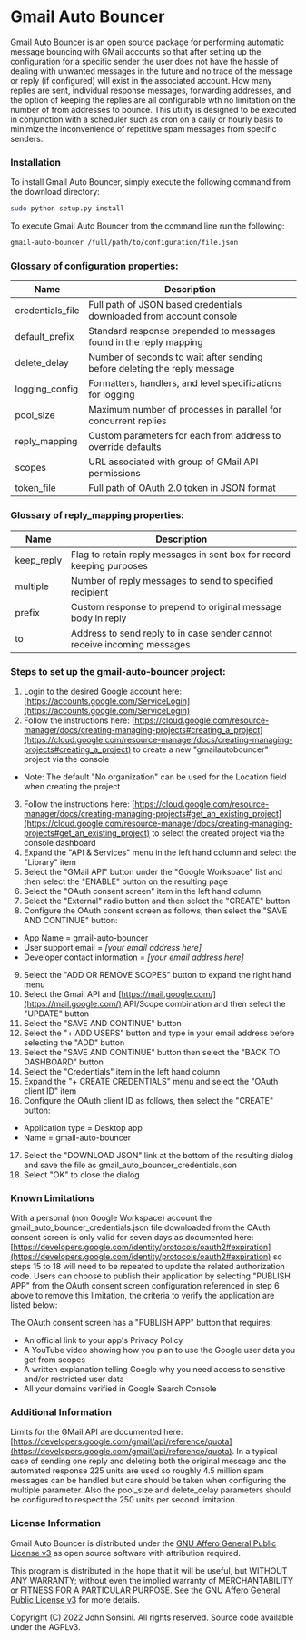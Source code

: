 # Gmail Auto Bouncer
Gmail Auto Bouncer is an open source package for performing automatic message bouncing with GMail accounts so that after setting up the configuration for a specific sender the user does not have the hassle of dealing with unwanted messages in the future and no trace of the message or reply (if configured) will exist in the associated account.  How many replies are sent, individual response messages, forwarding addresses, and the option of keeping the replies are all configurable wth no limitation on the number of from addresses to bounce.  This utility is designed to be executed in conjunction with a scheduler such as cron on a daily or hourly basis to minimize the inconvenience of repetitive spam messages from specific senders.

### Installation
To install Gmail Auto Bouncer, simply execute the following command from the download directory:
```bash
sudo python setup.py install
```

To execute Gmail Auto Bouncer from the command line run the following:
```bash
gmail-auto-bouncer /full/path/to/configuration/file.json
```

### Glossary of configuration properties:
Name | Description
--- | ---
credentials_file | Full path of JSON based credentials downloaded from account console
default_prefix | Standard response prepended to messages found in the reply mapping
delete_delay | Number of seconds to wait after sending before deleting the reply message
logging_config | Formatters, handlers, and level specifications for logging
pool_size | Maximum number of processes in parallel for concurrent replies
reply_mapping | Custom parameters for each from address to override defaults
scopes | URL associated with group of GMail API permissions
token_file | Full path of OAuth 2.0 token in JSON format

### Glossary of reply_mapping properties:
Name | Description
--- | ---
keep_reply | Flag to retain reply messages in sent box for record keeping purposes
multiple | Number of reply messages to send to specified recipient
prefix | Custom response to prepend to original message body in reply
to | Address to send reply to in case sender cannot receive incoming messages

### Steps to set up the gmail-auto-bouncer project:
1. Login to the desired Google account here:  [https://accounts.google.com/ServiceLogin](https://accounts.google.com/ServiceLogin)
2. Follow the instructions here:  [https://cloud.google.com/resource-manager/docs/creating-managing-projects#creating_a_project](https://cloud.google.com/resource-manager/docs/creating-managing-projects#creating_a_project) to create a new "gmailautobouncer" project via the console
  * Note:  The default "No organization" can be used for the Location field when creating the project
3. Follow the instructions here:  [https://cloud.google.com/resource-manager/docs/creating-managing-projects#get_an_existing_project](https://cloud.google.com/resource-manager/docs/creating-managing-projects#get_an_existing_project) to select the created project via the console dashboard
4. Expand the "API & Services" menu in the left hand column and select the "Library" item
5. Select the "GMail API" button under the "Google Workspace" list and then select the "ENABLE" button on the resulting page
6. Select the "OAuth consent screen" item in the left hand column 
7. Select the "External" radio button and then select the "CREATE" button
8. Configure the OAuth consent screen as follows, then select the "SAVE AND CONTINUE" button:
  * App Name = gmail-auto-bouncer
  * User support email = *[your email address here]*
  * Developer contact information = *[your email address here]*
9. Select the "ADD OR REMOVE SCOPES" button to expand the right hand menu
10. Select the Gmail API and [https://mail.google.com/](https://mail.google.com/) API/Scope combination and then select the "UPDATE" button
11. Select the "SAVE AND CONTINUE" button
12. Select the "+ ADD USERS" button and type in your email address before selecting the "ADD" button
13. Select the "SAVE AND CONTINUE" button then select the "BACK TO DASHBOARD" button
14. Select the "Credentials" item in the left hand column
15. Expand the "+ CREATE CREDENTIALS" menu and select the "OAuth client ID" item
16. Configure the OAuth client ID as follows, then select the "CREATE" button:
  * Application type = Desktop app
  * Name = gmail-auto-bouncer
17. Select the "DOWNLOAD JSON" link at the bottom of the resulting dialog and save the file as gmail_auto_bouncer_credentials.json
18. Select "OK" to close the dialog

### Known Limitations
With a personal (non Google Workspace) account the gmail_auto_bouncer_credentials.json file downloaded from the OAuth consent screen is only valid for seven days as documented here:  [https://developers.google.com/identity/protocols/oauth2#expiration](https://developers.google.com/identity/protocols/oauth2#expiration) so steps 15 to 18 will need to be repeated to update the related authorization code.  Users can choose to publish their application by selecting "PUBLISH APP" from the OAuth consent screen configuration referenced in step 6 above to remove this limitation, the criteria to verify the application are listed below:

The OAuth consent screen has a "PUBLISH APP" button that requires:
 * An official link to your app's Privacy Policy
 * A YouTube video showing how you plan to use the Google user data you get from scopes
 * A written explanation telling Google why you need access to sensitive and/or restricted user data
 * All your domains verified in Google Search Console

### Additional Information
Limits for the GMail API are documented here:  [https://developers.google.com/gmail/api/reference/quota](https://developers.google.com/gmail/api/reference/quota).  In a typical case of sending one reply and deleting both the original message and the automated response 225 units are used so roughly 4.5 million spam messages can be handled but care should be taken when configuring the multiple parameter.  Also the pool_size and delete_delay parameters should be configured to respect the 250 units per second limitation.

### License Information
Gmail Auto Bouncer is distributed under the [GNU Affero General Public License v3](https://www.gnu.org/licenses/agpl.html) as open source software with attribution required.

This program is distributed in the hope that it will be useful, but WITHOUT ANY WARRANTY; without even the implied warranty of
MERCHANTABILITY or FITNESS FOR A PARTICULAR PURPOSE.  See the [GNU Affero General Public License v3](https://www.gnu.org/licenses/agpl.html) for more details.

Copyright (C) 2022 John Sonsini.  All rights reserved.  Source code available under the AGPLv3.
